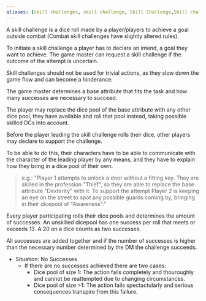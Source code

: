 ```yaml
---
aliases: [skill challenges, skill challenge, Skill Challenge,Skill challenge,Skill challenges]
---
```

A skill challenge is a dice roll made by a player/players to achieve a goal outside combat (Combat skill challenges have slightly altered rules).

To initiate a skill challenge a player has to declare an intend, a goal they want to achieve. The game master can request a skill challenge if the outcome of the attempt is uncertain. 

Skill challenges should not be used for trivial actions, as they slow down the game flow and can become a hinderance.

The game master determines a base attribute that fits the task and how many successes are necessary to succeed.

The player may replace the dice pool of the base attribute with any other dice pool, they have available and roll that pool instead, taking possible skilled DCs into account.

Before the player leading the skill challenge rolls their dice, other players may declare to support the challenge.

To be able to do this, their characters have to be able to communicate with the character of the leading player by any means, and they have to explain how they bring in a dice pool of their own.

> e.g.: "Player 1 attempts to unlock a door without a fitting key. They are skilled in the profession "Thief", so they are able to replace the base attribute "Dexterity" with it. To support the attempt Player 2 is keeping an eye on the street to spot any possible guards coming by, bringing in their dicepool of "Awareness"."

Every player participating rolls their dice pools and determines the amount of successes. An unskilled dicepool has one success per roll that meets or exceeds 13.
A 20 on a dice counts as two successes.

All successes are added together and if the number of successes is higher than the necessary number determined by the DM the challenge succeeds.

- Situation: No Successes
	- If there are no successes achieved there are two cases:
		- Dice pool of size 1: The action fails completely and thouroughly and cannot be reattempted due to changing circumstances.
		- Dice pool of size >1: The action fails spectactularly and serious consequences transpire from this failure.